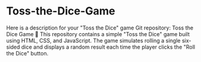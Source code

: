 # Toss-the-Dice-Game
 Here is a description for your "Toss the Dice" game Git repository:  Toss the Dice Game 🎲 This repository contains a simple "Toss the Dice" game built using HTML, CSS, and JavaScript. The game simulates rolling a single six-sided dice and displays a random result each time the player clicks the "Roll the Dice" button.
